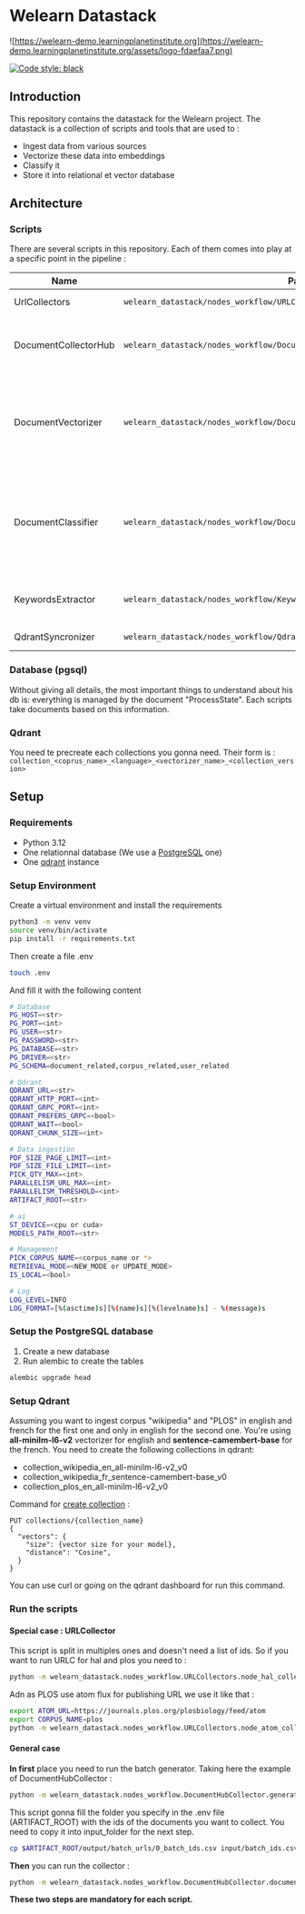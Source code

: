 # Welearn Datastack

![https://welearn-demo.learningplanetinstitute.org](https://welearn-demo.learningplanetinstitute.org/assets/logo-fdaefaa7.png)

[![Code style: black](https://img.shields.io/badge/code%20style-black-000000.svg)](https://github.com/psf/black)
## Introduction
This repository contains the datastack for the Welearn project. 
The datastack is a collection of scripts and tools that are used to :
- Ingest data from various sources
- Vectorize these data into embeddings
- Classify it
- Store it into relational et vector database

## Architecture
### Scripts
There are several scripts in this repository. Each of them comes into play at a specific point in the pipeline :

| Name                 | Path                                                                          | Description                                                                                  |
|----------------------|-------------------------------------------------------------------------------|----------------------------------------------------------------------------------------------|
| UrlCollectors       | `welearn_datastack/nodes_workflow/URLCollectors/*.py`                         | Collects URLs                                                                                |
| DocumentCollectorHub | `welearn_datastack/nodes_workflow/DocumentHubCollector/document_collector.py` | Collects documents via API, scraping or local files                                          |
| DocumentVectorizer   | `welearn_datastack/nodes_workflow/DocumentVectorizer/document_vectorizer.py`  | Cuts documents into slice and converts each one into embeddings                              |
| DocumentClassifier   | `welearn_datastack/nodes_workflow/DocumentClassifier/document_classifier.py`  | Classify the slices according to whether or not they mention the SDGs, and if so which ones. |
| KeywordsExtractor    | `welearn_datastack/nodes_workflow/KeywordsExtractor/keywords_extractor.py`    | Extract keywords from descriptions                                                                                             |
| QdrantSyncronizer    | `welearn_datastack/nodes_workflow/QdrantSyncronizer/qdrant_syncronizer.py`    | Sync with qdrant                                                                                             |

### Database (pgsql)
Without giving all details, the most important things to understand about his db is: everything is managed by the document "ProcessState".
Each scripts take documents based on this information. 

### Qdrant
You need te precreate each collections you gonna need. Their form is :
`collection_<coprus_name>_<language>_<vectorizer_name>_<collection_version>`

## Setup
### Requirements
- Python 3.12
- One relationnal database (We use a [PostgreSQL](https://www.postgresql.org/) one)
- One [qdrant](https://qdrant.tech/) instance

### Setup Environment
Create a virtual environment and install the requirements
```bash
python3 -m venv venv
source venv/bin/activate
pip install -r requirements.txt
```

Then create a file .env
```bash
touch .env
```

And fill it with the following content
```bash
# Database
PG_HOST=<str>
PG_PORT=<int>
PG_USER=<str>
PG_PASSWORD=<str>
PG_DATABASE=<str>
PG_DRIVER=<str>
PG_SCHEMA=document_related,corpus_related,user_related

# Qdrant
QDRANT_URL=<str>
QDRANT_HTTP_PORT=<int>
QDRANT_GRPC_PORT=<int>
QDRANT_PREFERS_GRPC=<bool>
QDRANT_WAIT=<bool>
QDRANT_CHUNK_SIZE=<int>

# Data ingestion
PDF_SIZE_PAGE_LIMIT=<int>
PDF_SIZE_FILE_LIMIT=<int>
PICK_QTY_MAX=<int>
PARALLELISM_URL_MAX=<int>
PARALLELISM_THRESHOLD=<int>
ARTIFACT_ROOT=<str>

# ai
ST_DEVICE=<cpu or cuda>
MODELS_PATH_ROOT=<str>

# Management
PICK_CORPUS_NAME=<corpus_name or *>
RETRIEVAL_MODE=<NEW_MODE or UPDATE_MODE>
IS_LOCAL=<bool>

# Log
LOG_LEVEL=INFO
LOG_FORMAT=[%(asctime)s][%(name)s][%(levelname)s] - %(message)s
```

### Setup the PostgreSQL database
1. Create a new database
2. Run alembic to create the tables
```bash
alembic upgrade head
```

### Setup Qdrant
Assuming you want to ingest corpus "wikipedia" and "PLOS" in english and french for the first one and only in english for the second one.
You're using **all-minilm-l6-v2** vectorizer for english and **sentence-camembert-base** for the french.
You need to create the following collections in qdrant:
- collection_wikipedia_en_all-minilm-l6-v2_v0
- collection_wikipedia_fr_sentence-camembert-base_v0
- collection_plos_en_all-minilm-l6-v2_v0

Command for [create collection](https://qdrant.tech/documentation/concepts/collections/#create-a-collection) :
```
PUT collections/{collection_name}
{
  "vectors": {
    "size": {vector size for your model},
    "distance": "Cosine",
  }
}
```
You can use curl or going on the qdrant dashboard for run this command.

### Run the scripts
#### Special case : URLCollector
This script is split in multiples ones and doesn't need a list of ids.
So if you want to run URLC for hal and plos you need to :
```bash
python -m welearn_datastack.nodes_workflow.URLCollectors.node_hal_collect
```

Adn as PLOS use atom flux for publishing URL we use it like that :
```bash
export ATOM_URL=https://journals.plos.org/plosbiology/feed/atom
export CORPUS_NAME=plos
python -m welearn_datastack.nodes_workflow.URLCollectors.node_atom_collect
```

#### General case
**In first** place you need to run the batch generator. Taking here the example of DocumentHubCollector :
```bash
python -m welearn_datastack.nodes_workflow.DocumentHubCollector.generate_to_collect_batch
```
This script gonna fill the folder you specify in the .env file (ARTIFACT_ROOT) with the ids of the documents you want to collect. You need to copy it into input_folder for the next step.
```bash
cp $ARTIFACT_ROOT/output/batch_urls/0_batch_ids.csv input/batch_ids.csv
```

**Then** you can run the collector :
```bash
python -m welearn_datastack.nodes_workflow.DocumentHubCollector.document_collector
```

**These two steps are mandatory for each script.**